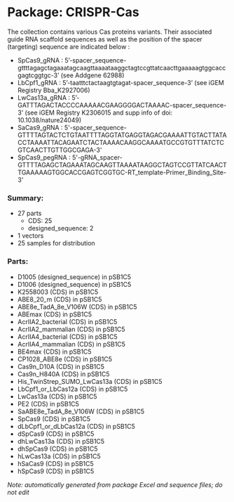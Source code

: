 # Package: CRISPR-Cas

The collection contains various Cas proteins variants. 
Their associated guide RNA scaffold sequences as well as the position of the spacer (targeting) sequence are indicated below : 
- SpCas9_gRNA : 5’-spacer_sequence-gttttagagctagaaatagcaagttaaaataaggctagtccgttatcaacttgaaaaagtggcaccgagtcggtgc-3’ (see Addgene 62988) 
- LbCpf1_gRNA : 5’-taatttctactaagtgtagat-spacer_sequence-3’ (see iGEM Registry Bba_K2927006)
- LwCas13a_gRNA : 5’-GATTTAGACTACCCCAAAAACGAAGGGGACTAAAAC-spacer_sequence-3’ (see iGEM Registry K2306015 and supp info of doi: 10.1038/nature24049)
- SaCas9_gRNA : 5'-spacer_sequence-GTTTTAGTACTCTGTAATTTTAGGTATGAGGTAGACGAAAATTGTACTTATACCTAAAATTACAGAATCTACTAAAACAAGGCAAAATGCCGTGTTTATCTCGTCAACTTGTTGGCGAGA-3'
- SpCas9_pegRNA : 5'-gRNA_spacer- GTTTTAGAGCTAGAAATAGCAAGTTAAAATAAGGCTAGTCCGTTATCAACTTGAAAAAGTGGCACCGAGTCGGTGC-RT_template-Primer_Binding_Site-3'

### Summary:

- 27 parts
    - CDS: 25
    - designed_sequence: 2
- 1 vectors
- 25 samples for distribution

### Parts:

- D1005 (designed_sequence) in pSB1C5
- D1006 (designed_sequence) in pSB1C5
- K2558003 (CDS) in pSB1C5
- ABE8_20_m (CDS) in pSB1C5
- ABE8e_TadA_8e_V106W (CDS) in pSB1C5
- ABEmax (CDS) in pSB1C5
- AcrIIA2_bacterial (CDS) in pSB1C5
- AcrIIA2_mammalian (CDS) in pSB1C5
- AcrIIA4_bacterial (CDS) in pSB1C5
- AcrIIA4_mammalian (CDS) in pSB1C5
- BE4max (CDS) in pSB1C5
- CP1028_ABE8e (CDS) in pSB1C5
- Cas9n_D10A (CDS) in pSB1C5
- Cas9n_H840A (CDS) in pSB1C5
- His_TwinStrep_SUMO_LwCas13a (CDS) in pSB1C5
- LbCpf1_or_LbCas12a (CDS) in pSB1C5
- LwCas13a (CDS) in pSB1C5
- PE2 (CDS) in pSB1C5
- SaABE8e_TadA_8e_V106W (CDS) in pSB1C5
- SpCas9 (CDS) in pSB1C5
- dLbCpf1_or_dLbCas12a (CDS) in pSB1C5
- dSpCas9 (CDS) in pSB1C5
- dhLwCas13a (CDS) in pSB1C5
- dhSpCas9 (CDS) in pSB1C5
- hLwCas13a (CDS) in pSB1C5
- hSaCas9 (CDS) in pSB1C5
- hSpCas9 (CDS) in pSB1C5

_Note: automatically generated from package Excel and sequence files; do not edit_
